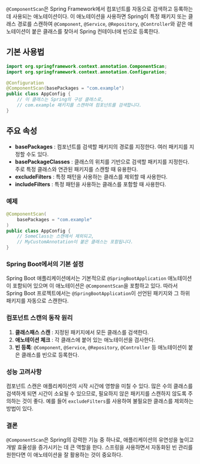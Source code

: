 `@ComponentScan`은 Spring Framework에서 컴포넌트를 자동으로 검색하고 등록하는 데 사용되는 애노테이션이다. 이 애노테이션을 사용하면 Spring이 특정 패키지 또는 클래스 경로를 스캔하여 `@Component`, `@Service`, `@Repository`, `@Controller`와 같은 애노테이션이 붙은 클래스를 찾아서 Spring 컨테이너에 빈으로 등록한다.

## 기본 사용법
```java
import org.springframework.context.annotation.ComponentScan;
import org.springframework.context.annotation.Configuration;

@Configuration
@ComponentScan(basePackages = "com.example")
public class AppConfig {
    // 이 클래스는 Spring의 구성 클래스로, 
    // com.example 패키지를 스캔하여 컴포넌트를 검색합니다.
}
```

## 주요 속성
- **basePackages** : 컴포넌트를 검색할 패키지의 경로를 지정한다. 여러 패키지를 지정할 수도 있다.
- **basePackageClasses** : 클래스의 위치를 기반으로 검색할 패키지를 지정한다. 주로 특정 클래스와 연관된 패키지를 스캔할 때 유용한다.
- **excludeFilters** : 특정 패턴을 사용하는 클래스를 제외할 때 사용한다.
- **includeFilters** : 특정 패턴을 사용하는 클래스를 포함할 때 사용한다.

### 예제
```java
@ComponentScan(
    basePackages = "com.example"
)
public class AppConfig {
    // SomeClass는 스캔에서 제외되고,
    // MyCustomAnnotation이 붙은 클래스는 포함됩니다.
}
```
### Spring Boot에서의 기본 설정
Spring Boot 애플리케이션에서는 기본적으로 `@SpringBootApplication` 애노테이션이 포함되어 있으며 이 애노테이션은 `@ComponentScan`을 포함하고 있다. 따라서 Spring Boot 프로젝트에서는 `@SpringBootApplication`이 선언된 패키지와 그 하위 패키지를 자동으로 스캔한다.

### 컴포넌트 스캔의 동작 원리
1. **클래스패스 스캔** : 지정된 패키지에서 모든 클래스를 검색한다.
2. **애노테이션 체크** : 각 클래스에 붙어 있는 애노테이션을 검사한다.
3. **빈 등록**: `@Component`, `@Service`, `@Repository`, `@Controller` 등 애노테이션이 붙은 클래스를 빈으로 등록한다.

### 성능 고려사항
컴포넌트 스캔은 애플리케이션의 시작 시간에 영향을 미칠 수 있다. 많은 수의 클래스를 검색하게 되면 시간이 소요될 수 있으므로, 필요하지 않은 패키지를 스캔하지 않도록 주의하는 것이 좋다. 예를 들어 `excludeFilters`를 사용하여 불필요한 클래스를 제외하는 방법이 있다.

### 결론
`@ComponentScan`은 Spring의 강력한 기능 중 하나로, 애플리케이션의 유연성을 높이고 개발 효율성을 증가시키는 데 큰 역할을 한다. 스프링을 사용하면서 자동화된 빈 관리를 원한다면 이 애노테이션을 잘 활용하는 것이 중요하다.